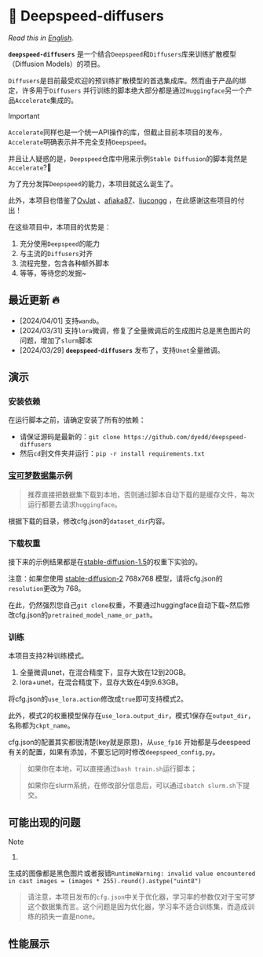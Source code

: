 # 🧩 Deepspeed-diffusers

*Read this in [English](README_en.md).*

**`deepspeed-diffusers`** 是一个结合`Deepspeed`和`Diffusers`库来训练扩散模型（Diffusion Models）的项目。

`Diffusers`是目前最受欢迎的预训练扩散模型的首选集成库。然而由于产品的绑定，许多用于`Diffusers`
并行训练的脚本绝大部分都是通过`Huggingface`另一个产品`Accelerate`集成的。

> [!IMPORTANT]
> `Accelerate`同样也是一个统一API操作的库，但截止目前本项目的发布，`Accelerate`明确表示并不完全支持`Deepspeed`。
>
> 并且让人疑惑的是，`Deepspeed`仓库中用来示例`Stable Diffusion`的脚本竟然是`Accelerate`?🤔
>
> 为了充分发挥`Deepspeed`的能力，本项目就这么诞生了。

此外，本项目也借鉴了[OvJat](https://github.com/OvJat/DeepSpeedTutorial) 、[afiaka87](https://github.com/afiaka87/latent-diffusion-deepspeed)、[liucongg](https://github.com/liucongg/ChatGLM-Finetuning)
，在此感谢这些项目的付出！

在这些项目中，本项目的优势是：

1. 充分使用`Deepspeed`的能力
2. 与主流的`Diffusers`对齐
3. 流程完整，包含各种额外脚本
4. 等等，等待您的发掘~

## 最近更新 🔥

- [2024/04/01] 支持`wandb`。
- [2024/03/31] 支持`lora`微调，修复了全量微调后的生成图片总是黑色图片的问题，增加了`slurm`脚本
- [2024/03/29] **`deepspeed-diffusers`** 发布了，支持`Unet`全量微调。

## 演示

### 安装依赖

在运行脚本之前，请确定安装了所有的依赖：

- 请保证源码是最新的：`git clone https://github.com/dyedd/deepspeed-diffusers`
- 然后`cd`到文件夹并运行：`pip -r install requirements.txt`

### [宝可梦数据集](https://huggingface.co/datasets/lambdalabs/pokemon-blip-captions)示例

> 推荐直接把数据集下载到本地，否则通过脚本自动下载的是缓存文件，每次运行都要去请求`huggingface`。

根据下载的目录，修改cfg.json的`dataset_dir`内容。

### 下载权重

接下来的示例结果都是在[stable-diffusion-1.5](https://huggingface.co/runwayml/stable-diffusion-v1-5)的权重下实验的。

注意：如果您使用 [stable-diffusion-2](https://huggingface.co/stabilityai/stable-diffusion-2) 768x768
模型，请将cfg.json的`resolution`更改为 768。

在此，仍然强烈您自己`git clone`权重，不要通过huggingface自动下载~然后修改cfg.json的`pretrained_model_name_or_path`。

### 训练

本项目支持2种训练模式。

1. 全量微调unet，在混合精度下，显存大致在12到20GB。
2. lora+unet，在混合精度下，显存大致在4到9.63GB。

将cfg.json的`use_lora.action`修改成`true`即可支持模式2。

此外，模式2的权重模型保存在`use_lora.output_dir`，模式1保存在`output_dir`，名称都为`ckpt_name`。

cfg.json的配置其实都很清楚(key就是原意)，从`use_fp16`
开始都是与deespeed有关的配置，如果有添加，不要忘记同时修改`deepspeed_config,py`。

> 如果你在本地，可以直接通过`bash train.sh`运行脚本；
>
>如果你在slurm系统，在修改部分信息后，可以通过`sbatch slurm.sh`下提交。

## 可能出现的问题

> [!NOTE]
> 1.
生成的图像都是黑色图片或者报错`RuntimeWarning: invalid value encountered in cast images = (images * 255).round().astype("uint8")`
>
> 请注意，本项目发布的`cfg.json`中关于优化器，学习率的参数仅对于宝可梦这个数据集而言。这个问题是因为优化器，学习率不适合训练集，而造成训练的损失一直是none。

## 性能展示